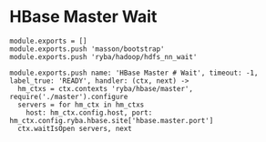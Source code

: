 
# HBase Master Wait

    module.exports = []
    module.exports.push 'masson/bootstrap'
    module.exports.push 'ryba/hadoop/hdfs_nn_wait'

    module.exports.push name: 'HBase Master # Wait', timeout: -1, label_true: 'READY', handler: (ctx, next) ->
      hm_ctxs = ctx.contexts 'ryba/hbase/master', require('./master').configure
      servers = for hm_ctx in hm_ctxs
        host: hm_ctx.config.host, port: hm_ctx.config.ryba.hbase.site['hbase.master.port']
      ctx.waitIsOpen servers, next

